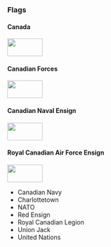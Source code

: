 
### Flags

<!--
<a href="
<img src=" 
height="40" width="80"></img>
</a>
-->

#### Canada
<a href="https://en.wikipedia.org/wiki/Flag_of_Canada">
    <img src="https://upload.wikimedia.org/wikipedia/en/thumb/c/cf/Flag_of_Canada.svg/1280px-Flag_of_Canada.svg.png" height="40" width="80"></img>
</a>

#### Canadian Forces
<a href="https://en.wikipedia.org/wiki/Canadian_Armed_Forces">
    <img src="https://upload.wikimedia.org/wikipedia/commons/c/c6/Canadian_Forces_Flag.svg" height="40" width="80"></img>
</a>

#### Canadian Naval Ensign
<a href="https://en.wikipedia.org/wiki/Canadian_Naval_Ensign">
    <img src="https://upload.wikimedia.org/wikipedia/commons/b/ba/Naval_Ensign_of_Canada.svg" height="40" width="80"></img>
</a>

#### Royal Canadian Air Force Ensign
<a href="https://en.wikipedia.org/wiki/Royal_Canadian_Air_Force_Ensign">
    <img src="https://upload.wikimedia.org/wikipedia/commons/4/42/Royal_Canadian_Air_Force_ensign.svg" height="40" width="80"></img>
</a>

* Canadian Navy
* Charlottetown
* NATO
* Red Ensign
* Royal Canadian Legion
* Union Jack
* United Nations

